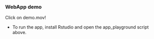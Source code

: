 ### WebApp demo

Click on demo.mov!

* To run the app, install Rstudio and open the app_playground script above. 
